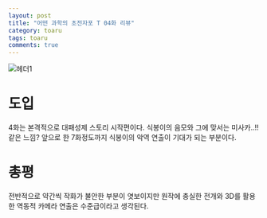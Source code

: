 ```yaml
---
layout: post
title: "어떤 과학의 초전자포 T 04화 리뷰"
category: toaru
tags: toaru
comments: true
---
```


![헤더1](https://misakachan.moe/assets/img/header04.jpg)

# 도입
4화는 본격적으로 대패성제 스토리 시작편이다. 식봉이의 음모와 그에 맞서는 미사카..!! 같은 느낌? 앞으로 한 7화정도까지 식봉이의 악역 연출이 기대가 되는 부분이다. 

# 총평
전반적으로 약간씩 작화가 불안한 부분이 엿보이지만 원작에 충실한 전개와 3D를 활용한 역동적 카메라 연출은 수준급이라고 생각된다.
